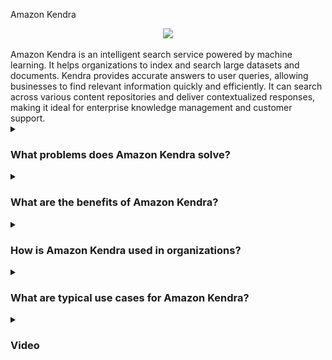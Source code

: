 Amazon Kendra

<div align="center">
  <img src="https://github.com/user-attachments/assets/c22b70b7-3c65-4408-ab51-1da0e97d6015">
</div>
<br/>
Amazon Kendra is an intelligent search service powered by machine learning. It helps organizations to index and search large datasets and documents. Kendra provides accurate answers to user queries, allowing businesses to find relevant information quickly and efficiently. It can search across various content repositories and deliver contextualized responses, making it ideal for enterprise knowledge management and customer support.

<details><summary> <h3>What problems does Amazon Kendra solve?</h3></summary>
<div align="center">
  <img src="https://cdn-icons-png.flaticon.com/512/4133/4133589.png" width="25%">
</div>  
Amazon Kendra addresses several challenges related to finding and retrieving information within an organization:

- **Intelligent Search:** Provides precise answers by understanding the context of the query, rather than just matching keywords.
- **Unified Search:** Aggregates information from multiple data sources, including databases, intranets, file systems, and more.
- **Contextual Understanding:** Delivers contextually relevant results based on the user's intent and the specific query.
- **Scalable and Secure:** Scales to handle large volumes of queries and maintains data security and compliance.

</details>
<details><summary><h3>What are the benefits of Amazon Kendra?</h3></summary>
<div align="center">
  <img src="https://cdn-icons-png.flaticon.com/512/3588/3588592.png" width="25%">
</div>  
Some key benefits of Amazon Kendra include:

- **Enhanced Information Retrieval:** Provides fast and accurate search results, improving access to information.
- **Improved Productivity:** Reduces the time employees spend searching for information, allowing them to focus on higher-value tasks.
- **Customizable Search Experience:** Tailors search results to specific industries or business needs.
- **Easy Integration:** Integrates with existing data repositories and applications, offering a seamless user experience.
- **Continuous Learning:** Continuously improves the accuracy of search results through machine learning.

</details>
<details><summary><h3>How is Amazon Kendra used in organizations?</h3></summary>
  
<div align="center">
  <img src="https://cdn-icons-png.flaticon.com/512/1705/1705312.png" width="25%">
</div>  

Amazon Kendra is integrated into organizational applications and workflows to enhance search capabilities. It can index and search structured and unstructured data, providing relevant answers to user queries. Kendra can be customized with specific synonyms, frequently asked questions, and document types to optimize search accuracy for a particular domain or use case.

</details>
<details><summary><h3>What are typical use cases for Amazon Kendra?</h3></summary>
<div align="center">
  <img src="https://cdn-icons-png.flaticon.com/512/2833/2833807.png" width="25%">
</div>  
Common use cases for Amazon Kendra include:

- **Enterprise Knowledge Management:** Improving access to corporate knowledge across departments and teams.
- **Customer Support:** Enhancing customer support portals by providing accurate and immediate answers to customer queries.
- **E-commerce:** Powering product discovery and search on e-commerce platforms.
- **Research and Development:** Assisting researchers in quickly finding relevant documents and data.
- **Healthcare:** Helping healthcare providers access clinical documentation and guidelines.

</details>

<details><summary><h3>Video</h3></summary>
  <div align="center">
    <a href="https://www.youtube.com/watch?v=QqLE_8mJCR8" target="_blank">
        <img width="640" height="360" src="https://i.ytimg.com/vi/QqLE_8mJCR8/hq720.jpg?sqp=-oaymwEnCNAFEJQDSFryq4qpAxkIARUAAIhCGAHYAQHiAQoIGBACGAY4AUAB&rs=AOn4CLAqsYsSHSFPGxHq5mLp4cFHc7r1-w" alt="Watch Video" />
    </a>
  </div>
</details>
